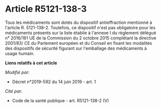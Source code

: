 # Article R5121-138-3

Tous les médicaments sont dotés du dispositif antieffraction mentionné à l'article R. 5121-138-2. Toutefois, ce dispositif
n'est pas obligatoire pour les médicaments présents sur la liste établie à l'annexe I du règlement délégué n° 2016/161 UE de
la Commission du 2 octobre 2015 complétant la directive 2001/83/ CE du Parlement européen et du Conseil en fixant les
modalités des dispositifs de sécurité figurant sur l'emballage des médicaments à usage humain.

**Liens relatifs à cet article**

_Modifié par_:

  - Décret n°2019-592 du 14 juin 2019 - art. 1

_Cité par_:

  - Code de la santé publique - art. R5121-138-2 (V)
